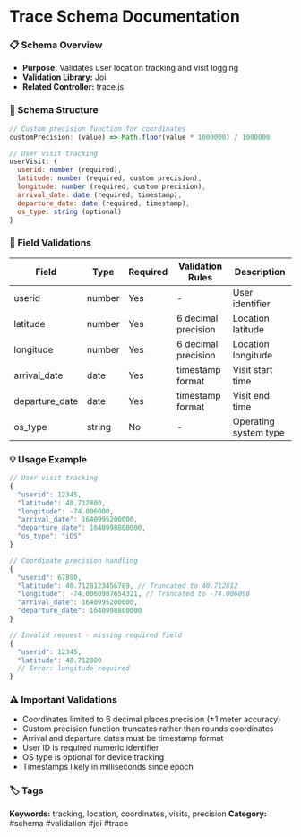 # Trace Schema Documentation

### 📋 Schema Overview
- **Purpose:** Validates user location tracking and visit logging
- **Validation Library:** Joi
- **Related Controller:** trace.js

### 🔧 Schema Structure
```javascript
// Custom precision function for coordinates
customPrecision: (value) => Math.floor(value * 1000000) / 1000000

// User visit tracking
userVisit: {
  userid: number (required),
  latitude: number (required, custom precision),
  longitude: number (required, custom precision),
  arrival_date: date (required, timestamp),
  departure_date: date (required, timestamp),
  os_type: string (optional)
}
```

### 📝 Field Validations
| Field | Type | Required | Validation Rules | Description |
|-------|------|----------|------------------|-------------|
| userid | number | Yes | - | User identifier |
| latitude | number | Yes | 6 decimal precision | Location latitude |
| longitude | number | Yes | 6 decimal precision | Location longitude |
| arrival_date | date | Yes | timestamp format | Visit start time |
| departure_date | date | Yes | timestamp format | Visit end time |
| os_type | string | No | - | Operating system type |

### 💡 Usage Example
```javascript
// User visit tracking
{
  "userid": 12345,
  "latitude": 40.712800,
  "longitude": -74.006000,
  "arrival_date": 1640995200000,
  "departure_date": 1640998800000,
  "os_type": "iOS"
}

// Coordinate precision handling
{
  "userid": 67890,
  "latitude": 40.7128123456789, // Truncated to 40.712812
  "longitude": -74.0060987654321, // Truncated to -74.006098
  "arrival_date": 1640995200000,
  "departure_date": 1640998800000
}

// Invalid request - missing required field
{
  "userid": 12345,
  "latitude": 40.712800
  // Error: longitude required
}
```

### ⚠️ Important Validations
- Coordinates limited to 6 decimal places precision (±1 meter accuracy)
- Custom precision function truncates rather than rounds coordinates
- Arrival and departure dates must be timestamp format
- User ID is required numeric identifier
- OS type is optional for device tracking
- Timestamps likely in milliseconds since epoch

### 🏷️ Tags
**Keywords:** tracking, location, coordinates, visits, precision
**Category:** #schema #validation #joi #trace